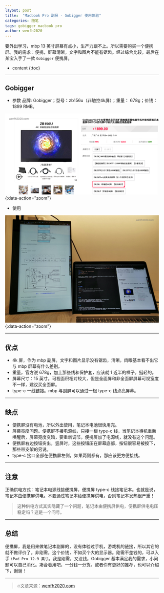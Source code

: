 ```yaml
---
layout: post
title:  "Macbook Pro 副屏 - Gobigger 使用体验"
categories: 随笔
tags: gobigger macbook pro
author: wenfh2020
---
```


要外出学习，mbp 13 英寸屏幕有点小，生产力跟不上。所以需要购买一个便携屏。我的需求：便携，屏幕清晰，文字和图片不能有锯齿。经过综合比较，最后在某宝入手了一款 `Gobigger` 便携屏。




* content
{:toc}

---

## Gobigger

* 参数
  品牌: Gobigger；型号：zb156u（非触控4k屏）；重量： 678g；价钱：1899 RMB。

![Gobigger](/images/2020-05-13-11-27-48.png){:data-action="zoom"}

* 使用

![使用体验](/images/2020-05-13-13-25-53.png){:data-action="zoom"}

---

## 优点

* 4k 屏，作为 mbp 副屏，文字和图片显示没有锯齿，清晰，肉眼基本看不出它与 mbp 屏幕有什么差别。
* 重量，官方说 678g，加上那些线和保护套，应该就 1 近半的样子，挺轻的。
* 屏幕尺寸：15 英寸。可视面积相对较大，但是全面屏和非全面屏屏幕可视宽度不一样，建议买全面屏。
* type-c 一线链接。mbp 与副屏可以通过一根 type-c 线点亮屏幕。

---

## 缺点

* 便携屏没有电池，所以外出使用，笔记本电池很快用完。
* 屏幕亮度问题。便携屏不接电源线，只接一根 type-c 线，当笔记本待机重新唤醒后，屏幕亮度变暗，要重新调节。便携屏加了电源线，就没有这个问题。
* 便携屏右边按钮突出，竖屏时，这些按钮压在屏幕底部，按钮很容易被按下，那些带支架的另说。
* type-c 接口全部在便携屏左侧，如果两侧都有，那应该更方便接线。

---

## 注意

正确供电方式：笔记本电源线接便携屏，便携屏 type-c 线接笔记本。也就是说，笔记本由便携屏供电。不要通过笔记本给便携屏供电，否则笔记本发热很严重！

> 这种供电方式其实隐藏了一个问题，笔记本由便携屏供电，便携屏供电电压稳定吗？这是一个问号。

---

## 总结

便携屏，我是用来做笔记本副屏的，没有体验过手机，游戏机的链接，所以其它的就不做评价了。非刚需，这个价钱，不如买个大的显示器。刚需不差钱的，可以入手 `iPad Pro 12.9 英寸`。我是刚需，又没钱，Gobigger 基本满足我的需求，小问题可以自己消化。凑合着用吧，一分钱一分货。或者你有更好的推荐，也可以介绍下，谢谢！

---

> 🔥文章来源：[wenfh2020.com](https://wenfh2020.com/)
